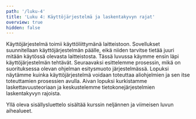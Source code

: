 ```yaml
---
path: '/luku-4'
title: 'Luku 4: Käyttöjärjestelmä ja laskentakyvyn rajat'
overview: true
hidden: false
---
```


Käyttöjärjestelmä toimii käyttöliittymänä laitteistoon. Sovellukset suunnitellaan käyttöjärjestelmän päälle, eikä niiden tarvitse tietää juuri mitään käytössä olevasta laitteistosta. Tässä luvussa käymme ensin läpi käyttöjärjestelmän tehtävät. Seuraavaksi esittelemme prosessin, mikä on suorituksessa olevan ohjelman esitysmuoto järjestelmässä. Lopuksi näytämme kuinka käyttöjärjestelmä voidaan toteuttaa aliohjelmien ja sen itse toteuttamien prosessien avulla. Aivan lopuksi kurkistamme laskettavuusteoriaan ja keskustelemme tietokonejärjestelmien laskentakyvyn rajoista.

<please-login></please-login>

<pages-in-this-section></pages-in-this-section>

Yllä oleva sisällysluettelo sisältää kurssin neljännen ja viimeisen luvun aihealueet.

<exercises-in-this-section></exercises-in-this-section>
